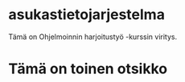 # asukastietojarjestelma

Tämä on Ohjelmoinnin harjoitustyö -kurssin viritys.

# Tämä on toinen otsikko
